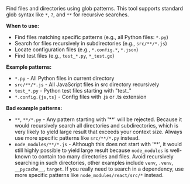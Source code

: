 Find files and directories using glob patterns. This tool supports standard glob syntax like `*`, `?`, and `**` for recursive searches.

**When to use:**
- Find files matching specific patterns (e.g., all Python files: `*.py`)
- Search for files recursively in subdirectories (e.g., `src/**/*.js`)
- Locate configuration files (e.g., `*.config.*`, `*.json`)
- Find test files (e.g., `test_*.py`, `*_test.go`)

**Example patterns:**
- `*.py` - All Python files in current directory
- `src/**/*.js` - All JavaScript files in src directory recursively
- `test_*.py` - Python test files starting with "test_"
- `*.config.{js,ts}` - Config files with .js or .ts extension

**Bad example patterns:**
- `**`, `**/*.py` - Any pattern starting with '**' will be rejected. Because it would recursively search all directories and subdirectories, which is very likely to yield large result that exceeds your context size. Always use more specific patterns like `src/**/*.py` instead.
- `node_modules/**/*.js` - Although this does not start with '**', it would still highly possible to yield large result because `node_modules` is well-known to contain too many directories and files. Avoid recursively searching in such directories, other examples include `venv`, `.venv`, `__pycache__`, `target`. If you really need to search in a dependency, use more specific patterns like `node_modules/react/src/*` instead.
